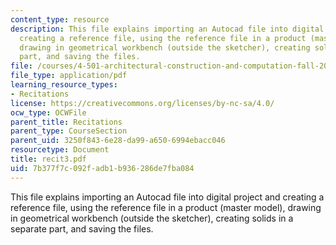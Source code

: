 ```yaml
---
content_type: resource
description: This file explains importing an Autocad file into digital project and
  creating a reference file, using the reference file in a product (master model),
  drawing in geometrical workbench (outside the sketcher), creating solids in a separate
  part, and saving the files.
file: /courses/4-501-architectural-construction-and-computation-fall-2005/7b377f7c092fadb1b936286de7fba084_recit3.pdf
file_type: application/pdf
learning_resource_types:
- Recitations
license: https://creativecommons.org/licenses/by-nc-sa/4.0/
ocw_type: OCWFile
parent_title: Recitations
parent_type: CourseSection
parent_uid: 3250f843-6e28-da99-a650-6994ebacc046
resourcetype: Document
title: recit3.pdf
uid: 7b377f7c-092f-adb1-b936-286de7fba084
---
```

This file explains importing an Autocad file into digital project and creating a reference file, using the reference file in a product (master model), drawing in geometrical workbench (outside the sketcher), creating solids in a separate part, and saving the files.